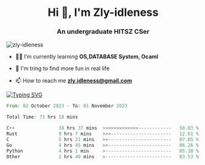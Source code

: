 <h1 align="center">Hi 👋, I'm Zly-idleness</h1>

<h3 align="center">An undergraduate HITSZ CSer</h3>

<p align="left"> <img src="https://komarev.com/ghpvc/?username=zly-idleness&label=Profile%20views&color=0e75b6&style=flat" alt="zly-idleness" /> </p>


- 👨‍💻 I’m currently learning **OS,DATABASE System, Ocaml**

- 🌱 I'm tring to find more fun in real life

- 📫 How to reach me **zly.idleness@gmail.com**



[![Typing SVG](https://readme-typing-svg.herokuapp.com?font=Fira+Code&pause=1000&width=435&lines=I+Maybe+Slow)](https://git.io/typing-svg)


<!--START_SECTION:waka-->

```rust
From: 02 October 2023 - To: 01 November 2023

Total Time: 73 hrs 18 mins

C++                38 hrs 37 mins  >>>>>>>>>>>>>------------   50.83 %
Rust               9 hrs 7 mins    >>>----------------------   12.01 %
C                  5 hrs 21 mins   >>-----------------------   07.05 %
Go                 4 hrs 45 mins   >>-----------------------   06.26 %
Python             4 hrs 1 min     >------------------------   05.30 %
Other              2 hrs 40 mins   >------------------------   03.53 %
```

<!--END_SECTION:waka-->


